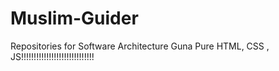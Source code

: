 # Muslim-Guider
Repositories for Software Architecture
Guna Pure HTML, CSS , JS!!!!!!!!!!!!!!!!!!!!!!!!!!!!!
